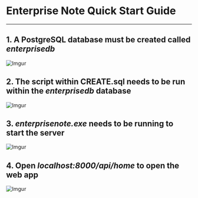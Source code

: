 # Enterprise Note Quick Start Guide

---

## 1. A PostgreSQL database must be created called ***enterprisedb***

![Imgur](https://i.imgur.com/Mbi8QdR.png "Creating the database")

## 2. The script within CREATE.sql needs to be run within the ***enterprisedb*** database

![Imgur](https://i.imgur.com/SOf856q.png "Running the SQL script")

## 3. ***enterprisenote.exe*** needs to be running to start the server

![Imgur](https://i.imgur.com/MlCeq9v.png "Running the executable")

## 4. Open ***localhost:8000/api/home*** to open the web app

![Imgur](https://i.imgur.com/OLZbmxD.png "Opening the home page")
